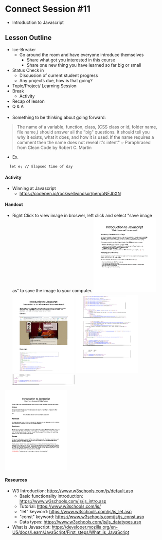 # Connect Session #11

  * Introduction to Javascript

## Lesson Outline

  * Ice-Breaker
    * Go around the room and have everyone introduce themselves
      * Share what got you interested in this course
      * Share one new thing you have learned so far big or small
  * Status Check in
    * Discussion of current student progress
    * Any projects due, how is that going?
  * Topic/Project/ Learning Session
  * Break
    * Activity
  * Recap of lesson
  * Q & A

####

  * Something to be thinking about going forward:
  <blockquote>
    The name of a variable, function, class, (CSS class or id, folder name, file name,) should answer all the "big" questions. It should tell you why it exists, what it does, and how it is used.  If the name requires a comment then the name does not reveal it's intent"
    ~ Paraphrased from Clean Code by Robert C. Martin
  </blockquote>

  * Ex.
  ```
    let e; // Elapsed time of day
  ```

#### Activity

  * Winning at Javascript
    * https://codepen.io/rockwellwindsor/pen/oNEJbXN

#### Handout

  * Right Click to view image in broswer, left click and select "save image as" to save the image to your computer.
  <img src="./handouts/intro_to_js_1.png" width="204"/> <img src="./handouts/intro_to_js_2.png" width="204"/> <img src="./handouts/intro_to_js_3.png" width="204"/> <img src="./handouts/intro_to_js_4.png" width="204"/>
  <img src="./handouts/intro_to_js_5.png" width="204"/>

#### Resources

  * W3 Introduction: https://www.w3schools.com/js/default.asp
    * Basic functionality introduction: https://www.w3schools.com/js/js_intro.asp
    * Tutorial: https://www.w3schools.com/js/
    * "let" keyword: https://www.w3schools.com/js/js_let.asp
    * "const" keyword: https://www.w3schools.com/js/js_const.asp
    * Data types: https://www.w3schools.com/js/js_datatypes.asp
  * What is Javascript: https://developer.mozilla.org/en-US/docs/Learn/JavaScript/First_steps/What_is_JavaScript
